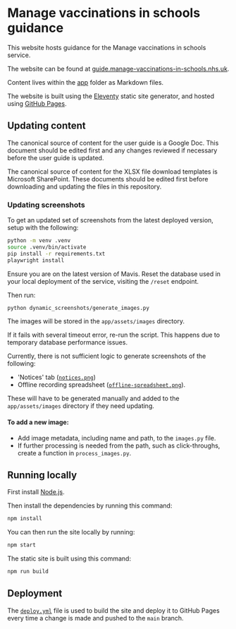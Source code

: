 # Manage vaccinations in schools guidance

This website hosts guidance for the Manage vaccinations in schools service.

The website can be found at [guide.manage-vaccinations-in-schools.nhs.uk](https://guide.manage-vaccinations-in-schools.nhs.uk).

Content lives within the [app](./app) folder as Markdown files.

The website is built using the [Eleventy](https://www.11ty.dev) static site generator, and hosted using [GitHub Pages](https://pages.github.com).

## Updating content

The canonical source of content for the user guide is a Google Doc. This document should be edited first and any changes reviewed if necessary before the user guide is updated.

The canonical source of content for the XLSX file download templates is Microsoft SharePoint. These documents should be edited first before downloading and updating the files in this repository.

### Updating screenshots

To get an updated set of screenshots from the latest deployed version, setup with the following:
```bash
python -m venv .venv
source .venv/bin/activate
pip install -r requirements.txt
playwright install
```
Ensure you are on the latest version of Mavis. Reset the database used in your local deployment of the service, visiting the `/reset` endpoint.

Then run: 
```bash
python dynamic_screenshots/generate_images.py
``` 
The images will be stored in the `app/assets/images` directory.

If it fails with several timeout error, re-run the script. This happens due to temporary database performance issues.

Currently, there is not sufficient logic to generate screenshots of the following:
* 'Notices' tab ([`notices.png`](app/assets/images/notices.png)) 
* Offline recording spreadsheet ([`offline-spreadsheet.png`](/app/assets/images/offline-spreadsheet.png)). 

These will have to be generated manually and added to the `app/assets/images` directory if they need updating.

#### To add a new image:
- Add image metadata, including name and path, to the `images.py` file.
- If further processing is needed from the path, such as click-throughs, create a function in `process_images.py`.


## Running locally

First install [Node.js](https://nodejs.org/en).

Then install the dependencies by running this command:

```bash
npm install
```

You can then run the site locally by running:

```bash
npm start
```

The static site is built using this command:

```bash
npm run build
```

## Deployment

The [`deploy.yml`](./.github/workflows/deploy.yml) file is used to build the site and deploy it to GitHub Pages every time a change is made and pushed to the `main` branch.
